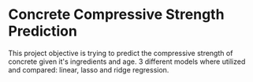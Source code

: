 # Concrete Compressive Strength Prediction

This project objective is trying to predict the compressive strength of concrete given it's ingredients and age. 3 different models where utilized and compared: linear, lasso and ridge regression.

